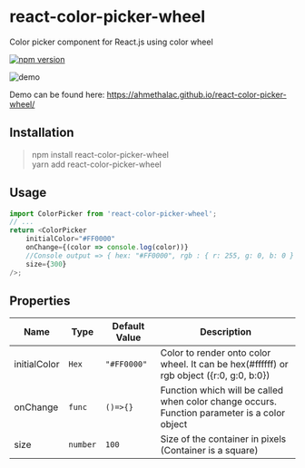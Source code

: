 # react-color-picker-wheel

Color picker component for React.js using color wheel

[![npm version](https://badge.fury.io/js/react-color-picker-wheel.svg)](https://badge.fury.io/js/react-color-picker-wheel)

![demo](./media/example.gif)

Demo can be found here: https://ahmethalac.github.io/react-color-picker-wheel/

## Installation

> npm install react-color-picker-wheel  
>yarn add react-color-picker-wheel

## Usage

```javascript
import ColorPicker from 'react-color-picker-wheel';
// ...
return <ColorPicker
    initialColor="#FF0000"
    onChange={(color => console.log(color))}
    //Console output => { hex: "#FF0000", rgb : { r: 255, g: 0, b: 0 } , hsl : { h: 0, s: 100, l: 50 }
    size={300}
/>;
```

## Properties

| Name | Type | Default Value | Description
| ---- | ---- | ------------- | -----------
| initialColor | ```Hex``` | ```"#FF0000"``` | Color to render onto color wheel. It can be hex(#ffffff) or rgb object ({r:0, g:0, b:0})
| onChange | ```func``` | ```()=>{}``` | Function which will be called when color change occurs. Function parameter is a color object
| size | ```number``` | ```100``` | Size of the container in pixels (Container is a square)
